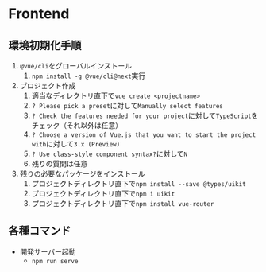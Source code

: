 # Frontend

## 環境初期化手順

1. `@vue/cli`をグローバルインストール
   1. `npm install -g @vue/cli@next`実行
2. プロジェクト作成
   1. 適当なディレクトリ直下で`vue create <projectname>`
   2. `? Please pick a preset`に対して`Manually select features`
   3. `? Check the features needed for your project`に対して`TypeScript`をチェック（それ以外は任意）
   4. `? Choose a version of Vue.js that you want to start the project with`に対して`3.x (Preview)`
   5. `? Use class-style component syntax?`に対して`N`
   6. 残りの質問は任意
3. 残りの必要なパッケージをインストール
   1. プロジェクトディレクトリ直下で`npm install --save @types/uikit`
   2. プロジェクトディレクトリ直下で`npm i uikit`
   3. プロジェクトディレクトリ直下で`npm install vue-router`

## 各種コマンド

- 開発サーバー起動
  - `npm run serve`